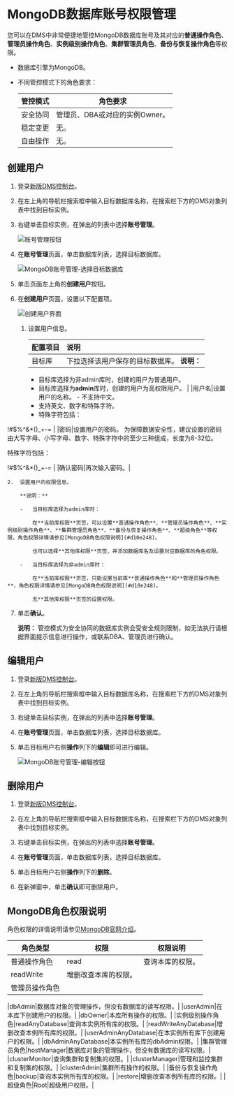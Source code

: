 # MongoDB数据库账号权限管理

您可以在DMS中非常便捷地管控MongoDB数据库账号及其对应的**普通操作角色**、**管理员操作角色**、**实例级别操作角色**、**集群管理员角色**、**备份与恢复操作角色**等权限。

-   数据库引擎为MongoDB。
-   不同管控模式下的角色要求：

    |管控模式|角色要求|
    |----|----|
    |安全协同|管理员、DBA或对应的实例Owner。|
    |稳定变更|无。|
    |自由操作|无。|


## 创建用户

1.  登录[新版DMS控制台](https://dms.aliyun.com/)。

2.  在左上角的导航栏搜索框中输入目标数据库名称，在搜索栏下方的DMS对象列表中找到目标实例。

3.  右键单击目标实例，在弹出的列表中选择**账号管理**。

    ![账号管理按钮](https://static-aliyun-doc.oss-accelerate.aliyuncs.com/assets/img/zh-CN/1689338951/p146079.png)

4.  在**账号管理**页面，单击数据库列表，选择目标数据库。

    ![MongoDB账号管理-选择目标数据库](https://static-aliyun-doc.oss-accelerate.aliyuncs.com/assets/img/zh-CN/6623700061/p166287.png)

5.  单击页面左上角的**创建用户**按钮。

6.  在**创建用户**页面，设置以下配置项。

    ![创建用户界面](https://static-aliyun-doc.oss-accelerate.aliyuncs.com/assets/img/zh-CN/0188089951/p165556.png)

    1.  设置用户信息。

        |配置项目|说明|
        |:---|:-|
        |目标库|下拉选择该用户保存的目标数据库。 **说明：**

        -   目标库选择为非admin库时，创建的用户为普通用户。
        -   目标库选择为**admin**库时，创建的用户为高权限用户。 |
        |用户名|设置用户的名称。         -   不支持中文。
        -   支持英文、数字和特殊字符。
        -   特殊字符包括：

!\#$%^&\*\(\)\_+-= |
        |密码|设置用户的密码。 为保障数据安全性，建议设置的密码由大写字母、小写字母、数字、特殊字符中的至少三种组成，长度为8-32位。

特殊字符包括：

!\#$%^&\*\(\)\_+-= |
        |确认密码|再次输入密码。|

    2.  设置用户的权限信息。

        **说明：**

        -   当目标库选择为admin库时：

            在**当前库权限**页签，可以设置**普通操作角色**、**管理员操作角色**、**实例级别操作角色**、**集群管理员角色**、**备份与恢复操作角色**、**超级角色**等权限，角色权限详情请参见[MongoDB角色权限说明](#d10e248)。

            也可以选择**其他库权限**页签，并添加数据库名及设置对应数据库的角色权限。

        -   当目标库选择为非admin库时：

            在**当前库权限**页签，只能设置当前库**普通操作角色**和**管理员操作角色**，角色权限详情请参见[MongoDB角色权限说明](#d10e248)。

            无**其他库权限**页签的设置权限。

7.  单击**确认**。

    **说明：** 管控模式为安全协同的数据库实例会受安全规则限制，如无法执行请根据界面提示信息进行操作，或联系DBA、管理员进行确认。


## 编辑用户

1.  登录[新版DMS控制台](https://dms.aliyun.com/)。

2.  在左上角的导航栏搜索框中输入目标数据库名称，在搜索栏下方的DMS对象列表中找到目标实例。

3.  右键单击目标实例，在弹出的列表中选择**账号管理**。

4.  在**账号管理**页面，单击数据库列表，选择目标数据库。

5.  单击目标用户右侧**操作**列下的**编辑**即可进行编辑。

    ![MongoDB账号管理-编辑按钮](https://static-aliyun-doc.oss-accelerate.aliyuncs.com/assets/img/zh-CN/7623700061/p166289.png)


## 删除用户

1.  登录[新版DMS控制台](https://dms.aliyun.com/)。

2.  在左上角的导航栏搜索框中输入目标数据库名称，在搜索栏下方的DMS对象列表中找到目标实例。

3.  右键单击目标实例，在弹出的列表中选择**账号管理**。

4.  在**账号管理**页面，单击数据库列表，选择目标数据库。

5.  单击目标用户右侧**操作**列下的**删除**。

6.  在新弹窗中，单击**确认**即可删除用户。


## MongoDB角色权限说明

角色权限的详情说明请参见[MongoDB官网介绍](https://docs.mongodb.com/manual/reference/built-in-roles/)。

|角色类型|权限|权限说明|
|----|--|----|
|普通操作角色|read|查询本库的权限。|
|readWrite|增删改查本库的权限。|
|管理员操作角色

|dbAdmin|数据库对象的管理操作，但没有数据库的读写权限。|
|userAdmin|在本库下创建用户的权限。|
|dbOwner|本库所有操作的权限。|
|实例级别操作角色|readAnyDatabase|查询本实例所有库的权限。|
|readWriteAnyDatabase|增删改查本例所有库的权限。|
|userAdminAnyDatabase|在本实例所有库下创建用户的权限。|
|dbAdminAnyDatabase|本实例所有库的dbAdmin权限。|
|集群管理员角色|hostManager|数据库对象的管理操作，但没有数据库的读写权限。|
|clusterMonitor|查询集群和复制集的权限。|
|clusterManager|管理和监控集群和复制集的权限。|
|clusterAdmin|集群所有操作的权限。|
|备份与恢复操作角色|backup|查询本实例所有库的权限。|
|restore|增删改查本例所有库的权限。|
|超级角色|Root|超级用户权限。|

